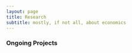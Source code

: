 ```yaml
---
layout: page
title: Research
subtitle: mostly, if not all, about economics
---
```


### Ongoing Projects
